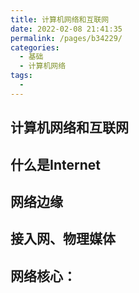 ```yaml
---
title: 计算机网络和互联网
date: 2022-02-08 21:41:35
permalink: /pages/b34229/
categories:
  - 基础
  - 计算机网络
tags:
  - 
---
```

## 计算机网络和互联网

## 什么是Internet





## 网络边缘





## 接入网、物理媒体

## 网络核心：








































































